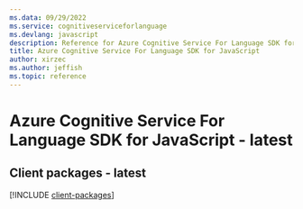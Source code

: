 ```yaml
---
ms.data: 09/29/2022
ms.service: cognitiveserviceforlanguage
ms.devlang: javascript
description: Reference for Azure Cognitive Service For Language SDK for JavaScript
title: Azure Cognitive Service For Language SDK for JavaScript
author: xirzec
ms.author: jeffish
ms.topic: reference
---
```

# Azure Cognitive Service For Language SDK for JavaScript - latest

## Client packages - latest
[!INCLUDE [client-packages](cognitive-service-for-language-client-index.md)]
